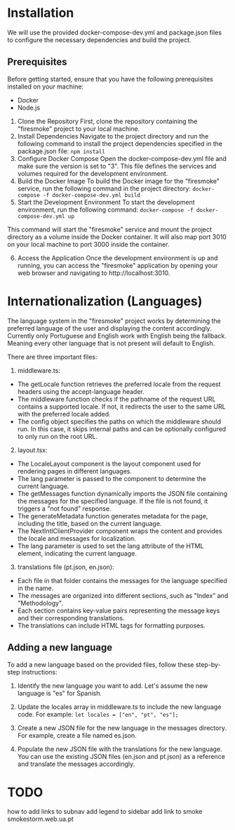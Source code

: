 # Installation

We will use the provided docker-compose-dev.yml and package.json files to configure the necessary dependencies and build the project.

## Prerequisites

Before getting started, ensure that you have the following prerequisites installed on your machine:

- Docker
- Node.js

1. Clone the Repository
   First, clone the repository containing the "firesmoke" project to your local machine.
2. Install Dependencies
   Navigate to the project directory and run the following command to install the project dependencies specified in the package.json file:
   `npm install`
3. Configure Docker Compose
   Open the docker-compose-dev.yml file and make sure the version is set to "3". This file defines the services and volumes required for the development environment.
4. Build the Docker Image
   To build the Docker image for the "firesmoke" service, run the following command in the project directory:
   `docker-compose -f docker-compose-dev.yml build`
5. Start the Development Environment
   To start the development environment, run the following command:
   `docker-compose -f docker-compose-dev.yml up`

This command will start the "firesmoke" service and mount the project directory as a volume inside the Docker container. It will also map port 3010 on your local machine to port 3000 inside the container.

6. Access the Application
   Once the development environment is up and running, you can access the "firesmoke" application by opening your web browser and navigating to http://localhost:3010.

# Internationalization (Languages)

The language system in the "firesmoke" project works by determining the preferred language of the user and displaying the content accordingly.
Currently only Portuguese and English work with English being the fallback. Meaning every other language that is not present will default to English.

There are three important files:

1. middleware.ts:

- The getLocale function retrieves the preferred locale from the request headers using the accept-language header.
- The middleware function checks if the pathname of the request URL contains a supported locale. If not, it redirects the user to the same URL with the preferred locale added.
- The config object specifies the paths on which the middleware should run. In this case, it skips internal paths and can be optionally configured to only run on the root URL.

2. layout.tsx:

- The LocaleLayout component is the layout component used for rendering pages in different languages.
- The lang parameter is passed to the component to determine the current language.
- The getMessages function dynamically imports the JSON file containing the messages for the specified language. If the file is not found, it triggers a "not found" response.
- The generateMetadata function generates metadata for the page, including the title, based on the current language.
- The NextIntlClientProvider component wraps the content and provides the locale and messages for localization.
- The lang parameter is used to set the lang attribute of the HTML element, indicating the current language.

3. translations file (pt.json, en.json):

- Each file in that folder contains the messages for the language specified in the name.
- The messages are organized into different sections, such as "Index" and "Methodology".
- Each section contains key-value pairs representing the message keys and their corresponding translations.
- The translations can include HTML tags for formatting purposes.

## Adding a new language

To add a new language based on the provided files, follow these step-by-step instructions:

1. Identify the new language you want to add. Let's assume the new language is "es" for Spanish.

2. Update the locales array in middleware.ts to include the new language code. For example:
   `let locales = ["en", "pt", "es"];`

3. Create a new JSON file for the new language in the messages directory. For example, create a file named es.json.

4. Populate the new JSON file with the translations for the new language. You can use the existing JSON files (en.json and pt.json) as a reference and translate the messages accordingly.

# TODO

how to add links to subnav
add legend to sidebar
add link to smoke smokestorm.web.ua.pt
